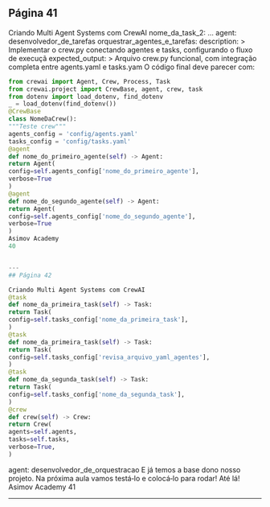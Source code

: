 ## Página 41

Criando Multi Agent Systems com CrewAI
nome_da_task_2:
...
agent: desenvolvedor_de_tarefas
orquestrar_agentes_e_tarefas:
description: >
Implementar o crew.py conectando agentes e tasks, configurando o fluxo de execuçã
expected_output: >
Arquivo crew.py funcional, com integração completa entre agents.yaml e tasks.yam
O código final deve parecer com:
```python
from crewai import Agent, Crew, Process, Task
from crewai.project import CrewBase, agent, crew, task
from dotenv import load_dotenv, find_dotenv
_ = load_dotenv(find_dotenv())
@CrewBase
class NomeDaCrew():
"""Teste crew"""
agents_config = 'config/agents.yaml'
tasks_config = 'config/tasks.yaml'
@agent
def nome_do_primeiro_agente(self) -> Agent:
return Agent(
config=self.agents_config['nome_do_primeiro_agente'],
verbose=True
)
@agent
def nome_do_segundo_agente(self) -> Agent:
return Agent(
config=self.agents_config['nome_do_segundo_agente'],
verbose=True
)
Asimov Academy
40


---
## Página 42

Criando Multi Agent Systems com CrewAI
@task
def nome_da_primeira_task(self) -> Task:
return Task(
config=self.tasks_config['nome_da_primeira_task'],
)
@task
def nome_da_primeira_task(self) -> Task:
return Task(
config=self.tasks_config['revisa_arquivo_yaml_agentes'],
)
@task
def nome_da_segunda_task(self) -> Task:
return Task(
config=self.tasks_config['nome_da_segunda_task'],
)
@crew
def crew(self) -> Crew:
return Crew(
agents=self.agents,
tasks=self.tasks,
verbose=True,
)
```
agent: desenvolvedor_de_orquestracao
E já temos a base dono nosso projeto. Na próxima aula vamos testá‑lo e colocá‑lo para rodar!
Até lá!
Asimov Academy
41


---